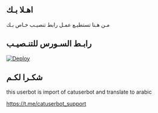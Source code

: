 ## اهـلا بـك
مـن هـنا تستطيـع عمـل رابط تنصيـب خـاص بـك

## رابـط السـورس للتنـصيـب

[![Deploy](https://www.herokucdn.com/deploy/button.svg)](https://heroku.com/deploy?template=https://github.com/Ali3e6346/jmthon)

## شكـرا لكـم 


this userbot is import of catuserbot and translate to arabic

https://t.me/catuserbot_support
